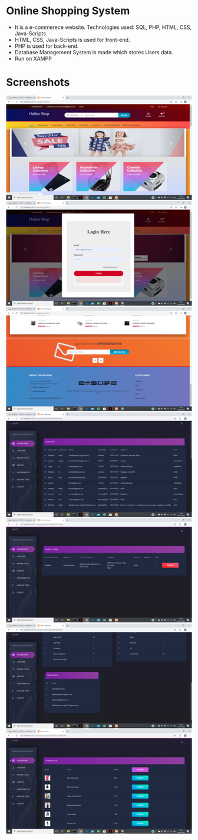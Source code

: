 # Online Shopping System
- It is a e-commerece website. Technologies used: SQL, PHP, HTML, CSS, Java-Scripts.
- HTML, CSS, Java-Scripts is used for front-end.
- PHP is used for back-end.
- Database Management System is made which stores Users data. 
- Run on XAMPP

# Screenshots
![Image of adduser](https://github.com/AbhishekKumarSingh00/online-shopping-system/blob/gh-pages/Screenshots/Home.png)
![Image of adduser](https://github.com/AbhishekKumarSingh00/online-shopping-system/blob/gh-pages/Screenshots/Login.png)
![Image of adduser](https://github.com/AbhishekKumarSingh00/online-shopping-system/blob/gh-pages/Screenshots/Footer.png)
![Image of adduser](https://github.com/AbhishekKumarSingh00/online-shopping-system/blob/gh-pages/Screenshots/Database%201.png)
![Image of adduser](https://github.com/AbhishekKumarSingh00/online-shopping-system/blob/gh-pages/Screenshots/Order.png)
![Image of adduser](https://github.com/AbhishekKumarSingh00/online-shopping-system/blob/gh-pages/Screenshots/Sub.png)
![Image of adduser](https://github.com/AbhishekKumarSingh00/online-shopping-system/blob/gh-pages/Screenshots/Database%203.png)
